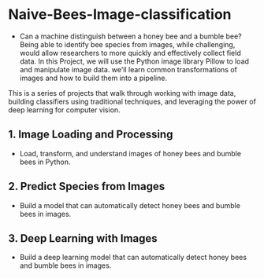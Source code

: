 # Naive-Bees-Image-classification
* Can a machine distinguish between a honey bee and a bumble bee? Being able to identify bee species from images, while challenging, would allow researchers to more quickly and effectively collect field data. In this Project, we will use the Python image library Pillow to load and manipulate image data. we'll learn common transformations of images and how to build them into a pipeline.

This is a series of projects that walk through working with image data, building classifiers using traditional techniques, and leveraging the power of deep learning for computer vision.

## 1. Image Loading and Processing
* Load, transform, and understand images of honey bees and bumble bees in Python.
## 2. Predict Species from Images
* Build a model that can automatically detect honey bees and bumble bees in images.
## 3. Deep Learning with Images
* Build a deep learning model that can automatically detect honey bees and bumble bees in images.
